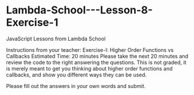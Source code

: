 # Lambda-School---Lesson-8-Exercise-1
JavaScript Lessons from Lambda School 

Instructions from your teacher:
Exercise-I: Higher Order Functions vs Callbacks
Estimated Time: 20 minutes
Please take the next 20 minutes and review the code to the right answering the questions. This is not graded, it is merely meant to get you thinking about higher order functions and callbacks, and show you different ways they can be used.

Please fill out the answers in your own words and submit. 
